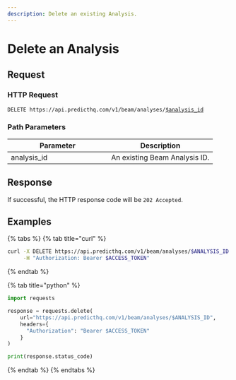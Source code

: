 ```yaml
---
description: Delete an existing Analysis.
---
```


# Delete an Analysis

## Request

### HTTP Request

<pre class="language-apacheconf"><code class="lang-apacheconf">DELETE https://api.predicthq.com/v1/beam/analyses/<a data-footnote-ref href="#user-content-fn-1">$analysis_id</a>
</code></pre>

### Path Parameters

<table><thead><tr><th width="211">Parameter</th><th>Description</th></tr></thead><tbody><tr><td>analysis_id</td><td>An existing Beam Analysis ID.</td></tr></tbody></table>

## Response

If successful, the HTTP response code will be `202 Accepted`.

## Examples

{% tabs %}
{% tab title="curl" %}
```bash
curl -X DELETE https://api.predicthq.com/v1/beam/analyses/$ANALYSIS_ID \
     -H "Authorization: Bearer $ACCESS_TOKEN"
```
{% endtab %}

{% tab title="python" %}
```python
import requests

response = requests.delete(
    url="https://api.predicthq.com/v1/beam/analyses/$ANALYSIS_ID",
    headers={
      "Authorization": "Bearer $ACCESS_TOKEN"
    }
)

print(response.status_code)
```
{% endtab %}
{% endtabs %}

[^1]: An existing Beam Analysis ID.
